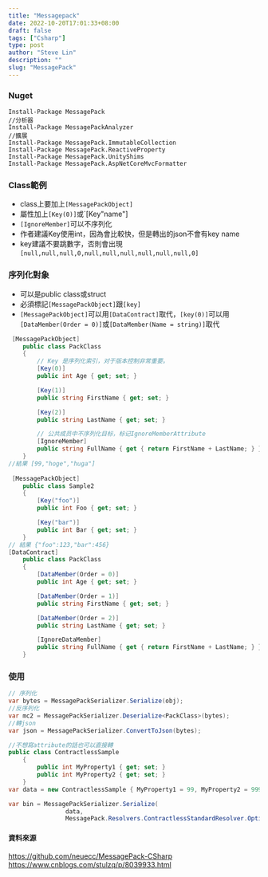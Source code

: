 ```yaml
---
title: "Messagepack"
date: 2022-10-20T17:01:33+08:00
draft: false
tags: ["Csharp"]
type: post
author: "Steve Lin"
description: ""
slug: "MessagePack"
---
```

### Nuget
```
Install-Package MessagePack
//分析器
Install-Package MessagePackAnalyzer
//擴展
Install-Package MessagePack.ImmutableCollection
Install-Package MessagePack.ReactiveProperty
Install-Package MessagePack.UnityShims
Install-Package MessagePack.AspNetCoreMvcFormatter
```
### Class範例
- class上要加上`[MessagePackObject]`
- 屬性加上`[Key(0)]`或`[Key"name"]
- `[IgnoreMember]`可以不序列化
- 作者建議Key使用int，因為會比較快，但是轉出的json不會有key name
- key建議不要跳數字，否則會出現`[null,null,null,0,null,null,null,null,null,null,0]`

### 序列化對象
- 可以是public class或struct
- 必須標記`[MessagePackObject]`跟`[key]`
- `[MessagePackObject]`可以用`[DataContract]`取代，`[key(0)]`可以用`[DataMember(Order = 0)]`或`[DataMember(Name = string)]`取代
```C#
 [MessagePackObject]
    public class PackClass
    {
        // Key 是序列化索引，对于版本控制非常重要。
        [Key(0)]
        public int Age { get; set; }

        [Key(1)]
        public string FirstName { get; set; }

        [Key(2)]
        public string LastName { get; set; }

        // 公共成员中不序列化目标，标记IgnoreMemberAttribute
        [IgnoreMember]
        public string FullName { get { return FirstName + LastName; } }
    }
//結果 [99,"hoge","huga"]
    
 [MessagePackObject]
    public class Sample2
    {
        [Key("foo")]
        public int Foo { get; set; }

        [Key("bar")]
        public int Bar { get; set; }
    }    
// 結果 {"foo":123,"bar":456}
[DataContract]
    public class PackClass
    {
        [DataMember(Order = 0)]
        public int Age { get; set; }

        [DataMember(Order = 1)]
        public string FirstName { get; set; }

        [DataMember(Order = 2)]
        public string LastName { get; set; }

        [IgnoreDataMember]
        public string FullName { get { return FirstName + LastName; } }
    }
```
### 使用
```C#
// 序列化
var bytes = MessagePackSerializer.Serialize(obj);
//反序列化
var mc2 = MessagePackSerializer.Deserialize<PackClass>(bytes);
//轉json
var json = MessagePackSerializer.ConvertToJson(bytes);

//不想寫attribute的話也可以直接轉
public class ContractlessSample
    {
        public int MyProperty1 { get; set; }
        public int MyProperty2 { get; set; }
    }
var data = new ContractlessSample { MyProperty1 = 99, MyProperty2 = 9999 };

var bin = MessagePackSerializer.Serialize(
                data,
                MessagePack.Resolvers.ContractlessStandardResolver.Options);
```

#### 資料來源
https://github.com/neuecc/MessagePack-CSharp
https://www.cnblogs.com/stulzq/p/8039933.html
